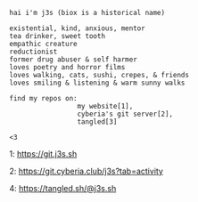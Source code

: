 ```
hai i'm j3s (biox is a historical name)

existential, kind, anxious, mentor
tea drinker, sweet tooth
empathic creature
reductionist
former drug abuser & self harmer
loves poetry and horror films
loves walking, cats, sushi, crepes, & friends
loves smiling & listening & warm sunny walks

find my repos on:
                 my website[1],
                 cyberia's git server[2],
                 tangled[3]

<3
```

1: https://git.j3s.sh

2: https://git.cyberia.club/j3s?tab=activity

4: https://tangled.sh/@j3s.sh
